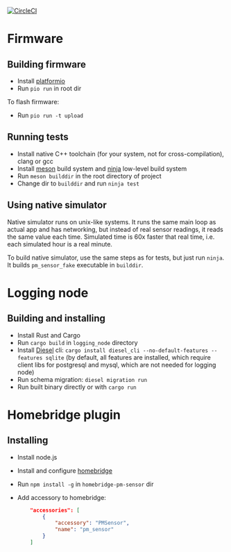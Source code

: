 [![CircleCI](https://circleci.com/gh/kolen/pm_logger.svg?style=svg)](https://circleci.com/gh/kolen/pm_logger)

# Firmware

## Building firmware

* Install [platformio](https://platformio.org)
* Run `pio run` in root dir

To flash firmware:

* Run `pio run -t upload`

## Running tests

* Install native C++ toolchain (for your system, not for cross-compilation), clang or gcc
* Install [meson](https://mesonbuild.com/) build system and [ninja](https://ninja-build.org/) low-level build system
* Run `meson builddir` in the root directory of project
* Change dir to `builddir` and run `ninja test`

## Using native simulator

Native simulator runs on unix-like systems. It runs the same main loop
as actual app and has networking, but instead of real sensor readings,
it reads the same value each time. Simulated time is 60x faster that
real time, i.e. each simulated hour is a real minute.

To build native simulator, use the same steps as for tests, but just
run `ninja`. It builds `pm_sensor_fake` executable in `builddir`.

# Logging node

## Building and installing

* Install Rust and Cargo
* Run `cargo build` in `logging_node` directory
* Install [Diesel](http://diesel.rs/) cli: `cargo install diesel_cli
  --no-default-features --features sqlite` (by default, all features
  are installed, which require client libs for postgresql and mysql,
  which are not needed for logging node)
* Run schema migration: `diesel migration run`
* Run built binary directly or with `cargo run`

# Homebridge plugin

## Installing

* Install node.js
* Install and configure [homebridge](https://github.com/nfarina/homebridge)
* Run `npm install -g` in `homebridge-pm-sensor` dir
* Add accessory to homebridge:

  ```json
      "accessories": [
          {
              "accessory": "PMSensor",
              "name": "pm_sensor"
          }
      ]
  ```
